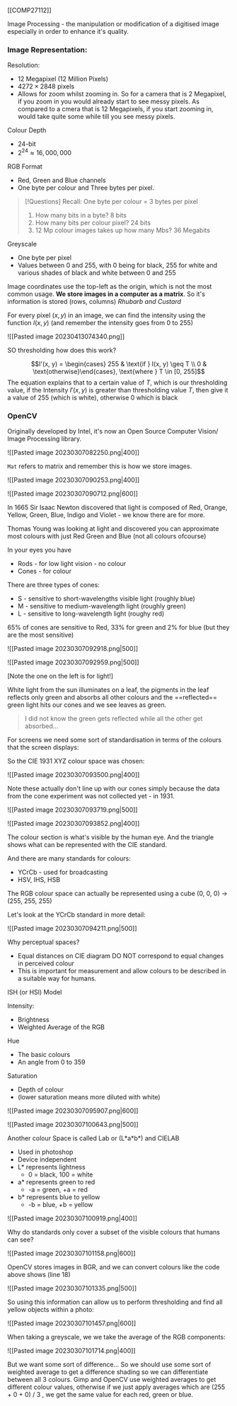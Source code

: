 [[COMP27112]]

Image Processing - the manipulation or modification of a digitised image especially in order to enhance it's quality.

### Image Representation:

Resolution:
- 12 Megapixel (12 Million Pixels)
- $4272 \times 2848$ pixels
- Allows for zoom whilst zooming in.
So for a camera that is 2 Megapixel, if you zoom in you would already start to see messy pixels. As compared to a cmera that is 12 Megapixels, if you start zooming in, would take quite some while till you see messy pixels.

Colour Depth
- 24-bit
- $2^{24} \approx 16, 000,000$

RGB Format
- Red, Green and Blue channels
- One byte per colour and Three bytes per pixel.

>[!Questions]
>Recall: One byte per colour = 3 bytes per pixel
> 1. How many bits in a byte?
> 	8 bits
> 2. How many bits per colour pixel?
> 	24 bits
> 3. 12 Mp colour images takes up how many Mbs?
> 	36 Megabits

Greyscale
- One byte per pixel
- Values between $0$ and $255$, with 0 being for black, 255 for white and various shades of black and white between 0 and 255

Image coordinates use the top-left as the origin, which is not the most common usage. **We store images in a computer as a matrix**. So it's information is stored (rows, columns) *Rhubarb and Custard*

For every pixel $(x, y)$ in an image, we can find the intensity using the function $I(x, y)$ (and remember the intensity goes from $0$ to $255$)

![[Pasted image 20230413074340.png]]

SO thresholding how does this work?

$$I'(x, y) = \begin{cases} 255 & \text{if } I(x, y) \geq T \\ 0 & \text{otherwise}\end{cases}, \text{where } T \in [0, 255]$$
The equation explains that to a certain value of $T$, which is our thresholding value, if the Intensity $I'(x,y)$ is greater than thresholding value $T$, then give it a value of 255 (which is white), otherwise 0 which is black

### OpenCV

Originally developed by Intel, it's now an Open Source Computer Vision/ Image Processing library.

![[Pasted image 20230307082250.png|400]]

`Mat` refers to matrix and remember this is how we store images.

![[Pasted image 20230307090253.png|400]]


![[Pasted image 20230307090712.png|600]]

In $1665$ Sir Isaac Newton discovered that light is composed of Red, Orange, Yellow, Green, Blue, Indigo and Violet -  we know there are for more.

Thomas Young was looking at light and discovered you can approximate most colours with just Red Green and Blue (not all colours ofcourse)

In your eyes you have 
- Rods - for low light vision - no colour
- Cones - for colour

There are three types of cones:
- S - sensitive to short-wavelengths visible light (roughly blue)
- M - sensitive to medium-wavelength light (roughly green)
- L - sensitive to long-wavelength light (roughy red)

65% of cones are sensitive to Red, 33% for green and 2% for blue (but they are the most sensitive)

![[Pasted image 20230307092918.png|500]]

![[Pasted image 20230307092959.png|500]]

[Note the one on the left is for light!]

White light from the sun illuminates on a leaf, the pigments in the leaf reflects only green and absorbs all other colours and the ==reflected== green light hits our cones and we see leaves as green.

> I did not know the green gets reflected while all the other get absorbed...

For screens we need some sort of standardisation in terms of the colours that the screen displays:

So the CIE 1931 XYZ colour space was chosen:

![[Pasted image 20230307093500.png|400]]

Note these actually don't line up with our cones simply because the data from the cone experiment was not collected yet -  in 1931.

![[Pasted image 20230307093719.png|500]]

![[Pasted image 20230307093852.png|400]]

The colour section is what's visible by the human eye. And the triangle shows what can be represented with the CIE standard.

And there are many standards for colours:
- YCrCb - used for broadcasting
- HSV, IHS, HSB

The RGB colour space can actually be represented using a cube (0, 0, 0) -> (255, 255, 255)

Let's look at the YCrCb standard in more detail:

![[Pasted image 20230307094211.png|500]]

Why perceptual spaces?
- Equal distances on CIE diagram DO NOT correspond to equal changes in perceived colour
- This is important for measurement and allow colours to be described in a suitable way for humans.

ISH (or HSI) Model

Intensity:
- Brightness
- Weighted Average of the RGB

Hue
- The basic colours
- An angle from 0 to 359

Saturation
- Depth of colour
- (lower saturation means more diluted with white)

![[Pasted image 20230307095907.png|600]]

![[Pasted image 20230307100643.png|500]]

Another colour Space is called Lab
or (L\*a\*b*) and CIELAB
- Used in photoshop
- Device independent
- L* represents lightness
	- 0 = black, 100 = white
- a* represents green to red
	- -a = green, +a = red
- b* represents blue to yellow
	- -b = blue, +b = yellow

![[Pasted image 20230307100919.png|400]]

Why do standards only cover a subset of the visible colours that humans can see?

![[Pasted image 20230307101158.png|600]]

OpenCV stores images in BGR, and we can convert colours like the code above shows (line 18)

![[Pasted image 20230307101335.png|500]]

So using this information can allow us to perform thresholding and find all yellow objects within a photo:

![[Pasted image 20230307101457.png|600]]

When taking a greyscale, we we take the average of the RGB components:

![[Pasted image 20230307101714.png|400]]

But we want some sort of difference... So we should use some sort of weighted average to get a difference shading so we can differentiate between all 3 colours.
Gimp and OpenCV use weighted averages to get different colour values, otherwise if we just apply averages which are (255 + 0 + 0) / 3 , we get the same value for each red, green or blue.